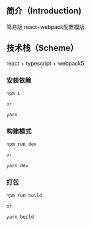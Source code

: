 

## 简介（Introduction)

简易版 react+webpack配置模版

## 技术栈（Scheme）

react + typescript + webpack5

### 安装依赖

```
npm i

or

yarn
```

### 构建模式

```
npm run dev

or

yarn dev
```

### 打包

```
npm run build

or

yarn build
```